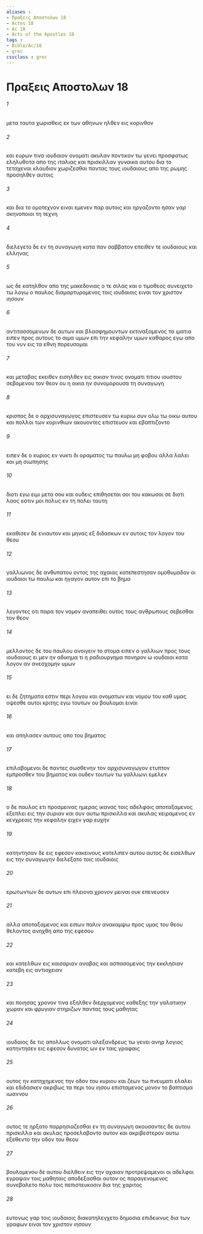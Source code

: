 ```yaml
---
aliases : 
- Πραξεις Aποστολων 18
- Actes 18
- Ac 18
- Acts of the Apostles 18
tags : 
- Bible/Ac/18
- grec
cssclass : grec
---
```


# Πραξεις Aποστολων 18

###### 1
μετα ταυτα χωρισθεις εκ των αθηνων ηλθεν εις κορινθον
###### 2
και ευρων τινα ιουδαιον ονοματι ακυλαν ποντικον τω γενει προσφατως εληλυθοτα απο της ιταλιας και πρισκιλλαν γυναικα αυτου δια το τεταχεναι κλαυδιον χωριζεσθαι παντας τους ιουδαιους απο της ρωμης προσηλθεν αυτοις
###### 3
και δια το ομοτεχνον ειναι εμενεν παρ αυτοις και ηργαζοντο ησαν γαρ σκηνοποιοι τη τεχνη
###### 4
διελεγετο δε εν τη συναγωγη κατα παν σαββατον επειθεν τε ιουδαιους και ελληνας
###### 5
ως δε κατηλθον απο της μακεδονιας ο τε σιλας και ο τιμοθεος συνειχετο τω λογω ο παυλος διαμαρτυρομενος τοις ιουδαιοις ειναι τον χριστον ιησουν
###### 6
αντιτασσομενων δε αυτων και βλασφημουντων εκτιναξαμενος τα ιματια ειπεν προς αυτους το αιμα υμων επι την κεφαλην υμων καθαρος εγω απο του νυν εις τα εθνη πορευσομαι
###### 7
και μεταβας εκειθεν εισηλθεν εις οικιαν τινος ονοματι τιτιου ιουστου σεβομενου τον θεον ου η οικια ην συνομορουσα τη συναγωγη
###### 8
κρισπος δε ο αρχισυναγωγος επιστευσεν τω κυριω συν ολω τω οικω αυτου και πολλοι των κορινθιων ακουοντες επιστευον και εβαπτιζοντο
###### 9
ειπεν δε ο κυριος εν νυκτι δι οραματος τω παυλω μη φοβου αλλα λαλει και μη σιωπησης
###### 10
διοτι εγω ειμι μετα σου και ουδεις επιθησεται σοι του κακωσαι σε διοτι λαος εστιν μοι πολυς εν τη πολει ταυτη
###### 11
εκαθισεν δε ενιαυτον και μηνας εξ διδασκων εν αυτοις τον λογον του θεου
###### 12
γαλλιωνος δε ανθυπατου οντος της αχαιας κατεπεστησαν ομοθυμαδον οι ιουδαιοι τω παυλω και ηγαγον αυτον επι το βημα
###### 13
λεγοντες οτι παρα τον νομον αναπειθει ουτος τους ανθρωπους σεβεσθαι τον θεον
###### 14
μελλοντος δε του παυλου ανοιγειν το στομα ειπεν ο γαλλιων προς τους ιουδαιους ει μεν ην αδικημα τι η ραδιουργημα πονηρον ω ιουδαιοι κατα λογον αν ανεσχομην υμων
###### 15
ει δε ζητηματα εστιν περι λογου και ονοματων και νομου του καθ υμας οψεσθε αυτοι κριτης εγω τουτων ου βουλομαι ειναι
###### 16
και απηλασεν αυτους απο του βηματος
###### 17
επιλαβομενοι δε παντες σωσθενην τον αρχισυναγωγον ετυπτον εμπροσθεν του βηματος και ουδεν τουτων τω γαλλιωνι εμελεν
###### 18
ο δε παυλος ετι προσμεινας ημερας ικανας τοις αδελφοις αποταξαμενος εξεπλει εις την συριαν και συν αυτω πρισκιλλα και ακυλας κειραμενος εν κενχρεαις την κεφαλην ειχεν γαρ ευχην
###### 19
κατηντησαν δε εις εφεσον κακεινους κατελιπεν αυτου αυτος δε εισελθων εις την συναγωγην διελεξατο τοις ιουδαιοις
###### 20
ερωτωντων δε αυτων επι πλειονα χρονον μειναι ουκ επενευσεν
###### 21
αλλα αποταξαμενος και ειπων παλιν ανακαμψω προς υμας του θεου θελοντος ανηχθη απο της εφεσου
###### 22
και κατελθων εις καισαριαν αναβας και ασπασαμενος την εκκλησιαν κατεβη εις αντιοχειαν
###### 23
και ποιησας χρονον τινα εξηλθεν διερχομενος καθεξης την γαλατικην χωραν και φρυγιαν στηριζων παντας τους μαθητας
###### 24
ιουδαιος δε τις απολλως ονοματι αλεξανδρευς τω γενει ανηρ λογιος κατηντησεν εις εφεσον δυνατος ων εν ταις γραφαις
###### 25
ουτος ην κατηχημενος την οδον του κυριου και ζεων τω πνευματι ελαλει και εδιδασκεν ακριβως τα περι του ιησου επισταμενος μονον το βαπτισμα ιωαννου
###### 26
ουτος τε ηρξατο παρρησιαζεσθαι εν τη συναγωγη ακουσαντες δε αυτου πρισκιλλα και ακυλας προσελαβοντο αυτον και ακριβεστερον αυτω εξεθεντο την οδον του θεου
###### 27
βουλομενου δε αυτου διελθειν εις την αχαιαν προτρεψαμενοι οι αδελφοι εγραψαν τοις μαθηταις αποδεξασθαι αυτον ος παραγενομενος συνεβαλετο πολυ τοις πεπιστευκοσιν δια της χαριτος
###### 28
ευτονως γαρ τοις ιουδαιοις διακατηλεγχετο δημοσια επιδεικνυς δια των γραφων ειναι τον χριστον ιησουν
